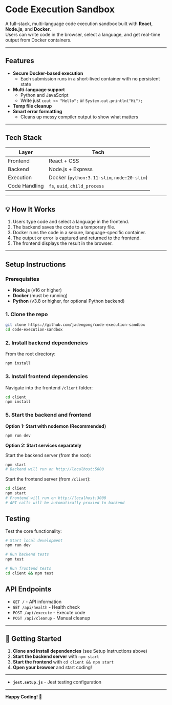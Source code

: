 # Code Execution Sandbox

A full-stack, multi-language code execution sandbox built with **React**, **Node.js**, and **Docker**.  
Users can write code in the browser, select a language, and get real-time output from Docker containers.

---

## Features

- **Secure Docker-based execution**
  - Each submission runs in a short-lived container with no persistent state
- **Multi-language support**
  - Python and JavaScript
  - Write just `cout << "Hello";` or `System.out.println("Hi");`
- **Temp file cleanup**
- **Smart error formatting**
  - Cleans up messy compiler output to show what matters

---

## Tech Stack

| Layer        | Tech                 |
|-------------|----------------------|
| Frontend     | React + CSS          |
| Backend      | Node.js + Express    |
| Execution    | Docker (`python:3.11-slim`, `node:20-slim`) |
| Code Handling | `fs`, `uuid`, `child_process` |

--- 

## 💡 How It Works

1. Users type code and select a language in the frontend.
2. The backend saves the code to a temporary file.
3. Docker runs the code in a secure, language-specific container.
4. The output or error is captured and returned to the frontend.
5. The frontend displays the result in the browser.

---

## Setup Instructions

### Prerequisites

- **Node.js** (v16 or higher)
- **Docker** (must be running)
- **Python** (v3.8 or higher, for optional Python backend)

### 1. Clone the repo

```bash
git clone https://github.com/jadengong/code-execution-sandbox
cd code-execution-sandbox
```

### 2. Install backend dependencies

From the root directory:

```bash
npm install
```

### 3. Install frontend dependencies

Navigate into the frontend `/client` folder:

```bash
cd client
npm install
```



### 5. Start the backend and frontend 

**Option 1: Start with nodemon (Recommended)**
```bash
npm run dev
```

**Option 2: Start services separately**

Start the backend server (from the root):
```bash
npm start
# Backend will run on http://localhost:5000
```

Start the frontend server (from `/client`):
```bash
cd client
npm start
# Frontend will run on http://localhost:3000
# API calls will be automatically proxied to backend
```

## Testing

Test the core functionality:

```bash
# Start local development
npm run dev

# Run backend tests
npm test

# Run frontend tests
cd client && npm test
```

## API Endpoints

- `GET /` - API information
- `GET /api/health` - Health check
- `POST /api/execute` - Execute code
- `POST /api/cleanup` - Manual cleanup

---

## 🚀 Getting Started

1. **Clone and install dependencies** (see Setup Instructions above)
2. **Start the backend server** with `npm start`
3. **Start the frontend** with `cd client && npm start`
4. **Open your browser** and start coding!

---


- **`jest.setup.js`** - Jest testing configuration

---

**Happy Coding! 🎉**





